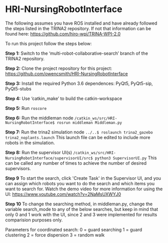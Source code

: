 # HRI-NursingRobotInterface

The following assumes you have ROS installed and have already followed the steps listed in the TRINA2 repository. If not that information can be found here:
https://github.com/hiro-wpi/TRINA-WPI-2.0

To run this project follow the steps below:

**Step 1:**
Switch to the ‘multi-robot-collaborative-search’ branch of the TRINA2 repository.

**Step 2:**
Clone the project repository for this project:
https://github.com/owencsmith/HRI-NursingRobotInterface

**Step 3:**
Install the required Python 3.6 dependences: PyQt5, PyQt5-sip, PyQt5-stubs

**Step 4:**
Use ‘catkin_make’ to build the catkin-workspace

**Step 5:**
Run `roscore`

**Step 6:**
Run the middleman node
`/catkin_ws/src/HRI-NursingRobotInterface$ rosrun middleman Middleman.py`

**Step 7:**
Run the trina2 simulation node
`../..$ roslaunch trina2_gazebo trina2_noplants.launch`
This launch file can be edited to include more robots in the simulation.

**Step 8:**
Run the supervisor UI(s)
`/catkin_ws/src/HRI-NursingRobotInterface/supervisorUI/src$ python3 SupervisorUI.py`
This can be called any number of times to achieve the number of desired supervisors.

**Step 9**
To start the search, click 'Create Task' in the Supervisor UI, and you can assign which robots you want to do the search and which items you want to search for.  Watch the demo video for more information for using the UI: https://www.youtube.com/watch?v=2NaMsUXWYJ0

**Step 10**
To change the searching method, in middleman.py, change the variable search_mode to any of the below searches, but keep in mind that only 0 and 1 work with the UI, since 2 and 3 were implemented for results comparision purposes only.

Parameters for coordinated search:
 0 = guard searching
 1 = guard clustering
 2 = force dispersion
 3 = random walk
